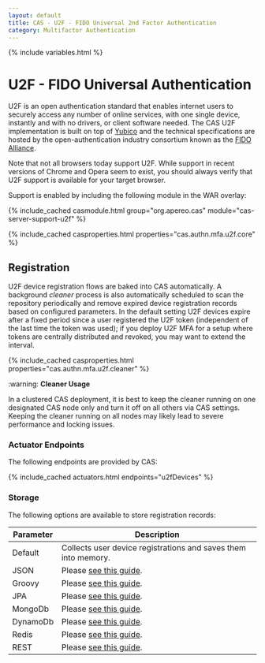 ```yaml
---
layout: default
title: CAS - U2F - FIDO Universal 2nd Factor Authentication
category: Multifactor Authentication
---
```


{% include variables.html %}

# U2F - FIDO Universal Authentication

U2F is an open authentication standard that enables internet users to securely 
access any number of online services, with one single device, instantly 
and with no drivers, or client software needed. The CAS U2F implementation 
is built on top of [Yubico](https://www.yubico.com/about/background/fido/) and 
the technical specifications are hosted by the open-authentication 
industry consortium known as the [FIDO Alliance](https://fidoalliance.org/).

Note that not all browsers today support U2F. While support in recent versions of Chrome and 
Opera seem to exist, you should always verify that U2F support is available for your target browser.

Support is enabled by including the following module in the WAR overlay:

{% include_cached casmodule.html group="org.apereo.cas" module="cas-server-support-u2f" %}

{% include_cached casproperties.html properties="cas.authn.mfa.u2f.core" %}


## Registration

U2F device registration flows are baked into CAS automatically. A 
background *cleaner* process is also automatically scheduled to scan the 
repository periodically and remove expired device registration records 
based on configured parameters. In the default setting U2F devices
expire after a fixed period since a user registered the U2F token 
(independent of the last time the token was used); if you deploy U2F
MFA for a setup where tokens are centrally distributed and revoked, 
you may want to extend the interval.

{% include_cached casproperties.html properties="cas.authn.mfa.u2f.cleaner" %}

<div class="alert alert-warning">:warning: <strong>Cleaner Usage</strong><p>In a 
clustered CAS deployment, it is best to keep the cleaner running on one designated 
CAS node only and turn it off on all others via CAS settings. Keeping the 
cleaner running on all nodes may likely lead to severe performance and locking issues.</p></div>

### Actuator Endpoints

The following endpoints are provided by CAS:

{% include_cached actuators.html endpoints="u2fDevices" %}

### Storage
 
The following options are available to store registration records:

| Parameter   | Description                                                     |
|-------------|-----------------------------------------------------------------|
| Default     | Collects user device registrations and saves them into memory.  |
| JSON        | Please [see this guide](FIDO-U2F-Authentication-JSON.html).     |
| Groovy      | Please [see this guide](FIDO-U2F-Authentication-Groovy.html).   |
| JPA         | Please [see this guide](FIDO-U2F-Authentication-JPA.html).      |
| MongoDb     | Please [see this guide](FIDO-U2F-Authentication-MongoDb.html).  |
| DynamoDb    | Please [see this guide](FIDO-U2F-Authentication-DynamoDb.html). |
| Redis       | Please [see this guide](FIDO-U2F-Authentication-Redis.html).    |
| REST        | Please [see this guide](FIDO-U2F-Authentication-Rest.html).     |
